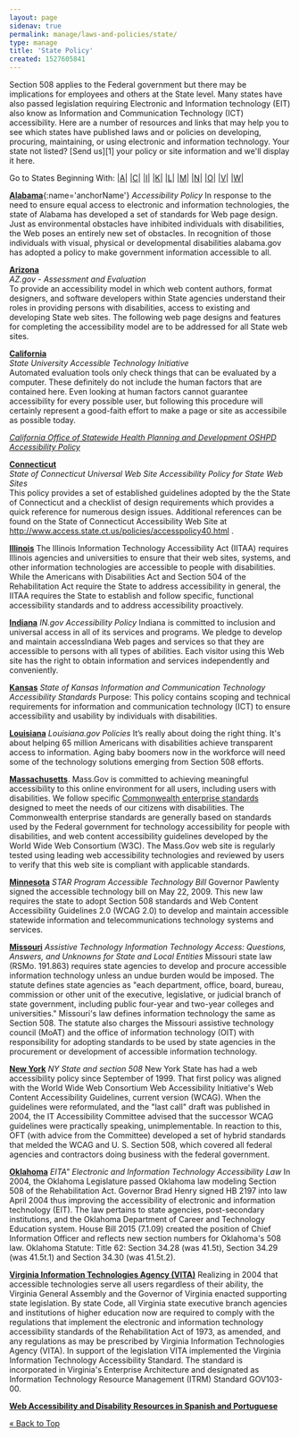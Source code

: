 ```yaml
---
layout: page
sidenav: true
permalink: manage/laws-and-policies/state/
type: manage
title: 'State Policy'
created: 1527605841
---
```

<p id="top" name="top"> </p> 
Section 508 applies to the Federal government but there may be implications for employees and others at the State level. Many states have also passed legislation requiring Electronic and Information technology (EIT) also know as Information and Communication Technology (ICT) accessibility. Here are a number of resources and links that may help you to see which states have published laws and or policies on developing, procuring, maintaining, or using electronic and information technology. Your state not listed? [Send us][1] your policy or site information and we'll display it here.


<!-- <a id ="top" > Go to States Beginning With: |[A][2]| |[C][3]| |[I][4]| |[K][5]| |[L][6]| |[M][7]| |[N][8]| |[O][9]| |[V][10]| |[W][11]| </a> -->

Go to States Beginning With: \|[A][2]\| \|[C][3]\| \|[I][4]\| \|[K][5]\| \|[L][6]\| \|[M][7]\| \|[N][8]\| \|[O][9]\| \|[V][10]\| \|[W][11]\|


<p id="A" name="A"> </p> 

[**Alabama**][12]{:name='anchorName'} _Accessibility Policy_ In response to the need to ensure equal access to electronic and information technologies, the state of Alabama has developed a set of standards for Web page design. Just as environmental obstacles have inhibited individuals with disabilities, the Web poses an entirely new set of obstacles. In recognition of those individuals with visual, physical or developmental disabilities alabama.gov has adopted a policy to make government information accessible to all.

[**Arizona**][13]  
_AZ.gov - Assessment and Evaluation_  
To provide an accessibility model in which web content authors, format designers, and software developers within State agencies understand their roles in providing persons with disabilities, access to existing and developing State web sites. The following web page designs and features for completing the accessibility model are to be addressed for all State web sites.

<p id="C" name="C"></p>

[**California**][14]  
_State University Accessible Technology Initiative_  
Automated evaluation tools only check things that can be evaluated by a computer. These definitely do not include the human factors that are contained here. Even looking at human factors cannot guarantee accessibility for every possible user, but following this procedure will certainly represent a good-faith effort to make a page or site as accessibile as possible today.

_[California Office of Statewide Health Planning and Development OSHPD Accessibility Policy][15]_

[**Connecticut**][16]  
_State of Connecticut Universal Web Site Accessibility Policy for State Web Sites_  
This policy provides a set of established guidelines adopted by the the State of Connecticut and a checklist of design requirements which provides a quick reference for numerous design issues. Additional references can be found on the State of Connecticut Accessibility Web Site at <a href = "http://www.access.state.ct.us/policies/accesspolicy40.html">http://www.access.state.ct.us/policies/accesspolicy40.html </a>.

<p id="I" name="I"></p>

[**Illinois**][17] The Illinois Information Technology Accessibility Act (IITAA) requires Illinois agencies and universities to ensure that their web sites, systems, and other information technologies are accessible to people with disabilities. While the Americans with Disabilities Act and Section 504 of the Rehabilitation Act require the State to address accessibility in general, the IITAA requires the State to establish and follow specific, functional accessibility standards and to address accessibility proactively.

[**Indiana**][18] _IN.gov Accessibility Policy_ Indiana is committed to inclusion and universal access in all of its services and programs. We pledge to develop and maintain accessIndiana Web pages and services so that they are accessible to persons with all types of abilities. Each visitor using this Web site has the right to obtain information and services independently and conveniently.

<p id="K" name="K"></p>

[**Kansas**][19] _State of Kansas Information and Communication Technology Accessibility Standards_ Purpose: This policy contains scoping and technical requirements for information and communication technology (ICT) to ensure accessibility and usability by individuals with disabilities.

<p id="L" name="L"></p>

[**Louisiana**][20] _Louisiana.gov Policies_ It’s really about doing the right thing. It's about helping 65 million Americans with disabilities achieve transparent access to information. Aging baby boomers now in the workforce will need some of the technology solutions emerging from Section 508 efforts.

<p id="M" name="M"></p>

<p dir="ltr">
  <a href="http://www.mass.gov/portal/massgov-web-accessibility-statement.html"><strong>Massachusetts</strong></a>. Mass.Gov is committed to achieving meaningful accessibility to this online environment for all users, including users with disabilities. We follow specific <a href="http://www.mass.gov/anf/research-and-tech/policies-legal-and-technical-guidance/tech-guidance/accessibility-guidance/web-accessibility-standards.html">Commonwealth enterprise standards</a> designed to meet the needs of our citizens with disabilities. The Commonwealth enterprise standards are generally based on standards used by the Federal government for technology accessibility for people with disabilities, and web content accessibility guidelines developed by the World Wide Web Consortium (W3C). The Mass.Gov web site is regularly tested using leading web accessibility technologies and reviewed by users to verify that this web site is compliant with applicable standards.
</p>

[**Minnesota**][21] _STAR Program Accessible Technology Bill_ Governor Pawlenty signed the accessible technology bill on May 22, 2009. This new law requires the state to adopt Section 508 standards and Web Content Accessibility Guidelines 2.0 (WCAG 2.0) to develop and maintain accessible statewide information and telecommunications technology systems and services.

[**Missouri**][22] _Assistive Technology Information Technology Access: Questions, Answers, and Unknowns for State and Local Entities_ Missouri state law (RSMo. 191.863) requires state agencies to develop and procure accessible information technology unless an undue burden would be imposed. The statute defines state agencies as "each department, office, board, bureau, commission or other unit of the executive, legislative, or judicial branch of state government, including public four-year and two-year colleges and universities." Missouri's law defines information technology the same as Section 508. The statute also charges the Missouri assistive technology council (MoAT) and the office of information technology (OIT) with responsibility for adopting standards to be used by state agencies in the procurement or development of accessible information technology.

<p id="N" name="N"></p>

[**New York**][23] _NY State and section 508_ New York State has had a web accessibility policy since September of 1999. That first policy was aligned with the World Wide Web Consortium Web Accessibility Initiative's Web Content Accessibility Guidelines, current version (WCAG). When the guidelines were reformulated, and the "last call" draft was published in 2004, the IT Accessibility Committee advised that the successor WCAG guidelines were practically speaking, unimplementable. In reaction to this, OFT (with advice from the Committee) developed a set of hybrid standards that melded the WCAG and U. S. Section 508, which covered all federal agencies and contractors doing business with the federal government.

<p id="O" name="O"></p>

[**Oklahoma**][24] _EITA" Electronic and Information Technology Accessibility Law_ In 2004, the Oklahoma Legislature passed Oklahoma law modeling Section 508 of the Rehabilitation Act. Governor Brad Henry signed HB 2197 into law April 2004 thus improving the accessibility of electronic and information technology (EIT). The law pertains to state agencies, post-secondary institutions, and the Oklahoma Department of Career and Technology Education system. House Bill 2015 (7.1.09) created the position of Chief Information Officer and reflects new section numbers for Oklahoma's 508 law. Oklahoma Statute: Title 62: Section 34.28 (was 41.5t), Section 34.29 (was 41.5t.1) and Section 34.30 (was 41.5t.2).

<p id="V" name="V"></p>

[**Virginia Information Technologies Agency (VITA)**][25] Realizing in 2004 that accessible technologies serve all users regardless of their ability, the Virginia General Assembly and the Governor of Virginia enacted supporting state legislation. By state Code, all Virginia state executive branch agencies and institutions of higher education now are required to comply with the regulations that implement the electronic and information technology accessibility standards of the Rehabilitation Act of 1973, as amended, and any regulations as may be prescribed by Virginia Information Technologies Agency (VITA). In support of the legislation VITA implemented the Virginia Information Technology Accessibility Standard. The standard is incorporated in Virginia's Enterprise Architecture and designated as Information Technology Resource Management (ITRM) Standard GOV103-00.

<p id="W" name="W"></p>

[**Web Accessibility and Disability Resources in Spanish and Portuguese**][26]

[« Back to Top][27]

 [1]: {{site.baseurl}}/contact-us
 [2]: #A "Go to States beginning with A"
 [3]: #C "Go to States beginning with C"
 [4]: #I "Go to States beginning with I"
 [5]: #K "Go to States beginning with K"
 [6]: #L "Go to States beginning with L"
 [7]: #M "Go to States beginning with M"
 [8]: #N "Go to States beginning with N"
 [9]: #O "Go to States beginning with O"
 [10]: #V "Go to States beginning with V"
 [11]: #W "Go to States beginning with W"
 [12]: http://www.al.gov/terms-of-use "Go to Alabama's site"
 [13]: https://az.gov/policy/accessibility "Go to Arizona's site"
 [14]: http://www.calstate.edu/Accessibility/webaccessibility/evaluation/index.shtml "Go to California's site"
 [15]: http://www.oshpd.ca.gov/Accessibility.html
 [16]: http://www.access.state.ct.us/policies/accesspolicy40.html "Go to Connecticut's site"
 [17]: http://www.dhs.state.il.us/page.aspx?item=32765 "Go to Illinois's site"
 [18]: http://www.in.gov/core/accessibility.html "Go to Indiana's site"
 [19]: https://ebit.ks.gov/itec/resources/policies/policy-1210 "Go to Kansas's site"
 [20]: http://www.louisiana.gov/Government/Policies/#webaccessibility "Go to Louisiana's site"
 [21]: http://www.starprogram.state.mn.us/Accessibility_Usability.htm "Go to Minnesota's site"
 [22]: http://at.mo.gov/it-access/ "Go to Missouri's site"
 [23]: http://www.nysforum.org/accessibility/resources/nyspolicy/nys_508/nys_508.html "Go to New York's site"
 [24]: http://www.ok.gov/accessibility "Go to Oklahoma's site"
 [25]: http://www.vita.virginia.gov "Go to Virginia Information Technologies Agency (VITA)'s site"
 [26]: http://www.icdri.org/hispanic/Hispanic.htm "Go to Web Accessibility and Disability Resources in Spanish and Portuguese's site"
 [27]: #top
